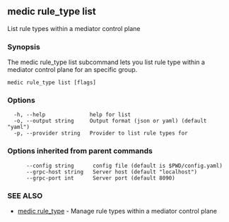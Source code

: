 ## medic rule_type list

List rule types within a mediator control plane

### Synopsis

The medic rule_type list subcommand lets you list rule type within a
mediator control plane for an specific group.

```
medic rule_type list [flags]
```

### Options

```
  -h, --help              help for list
  -o, --output string     Output format (json or yaml) (default "yaml")
  -p, --provider string   Provider to list rule types for
```

### Options inherited from parent commands

```
      --config string      config file (default is $PWD/config.yaml)
      --grpc-host string   Server host (default "localhost")
      --grpc-port int      Server port (default 8090)
```

### SEE ALSO

* [medic rule_type](medic_rule_type.md)	 - Manage rule types within a mediator control plane

